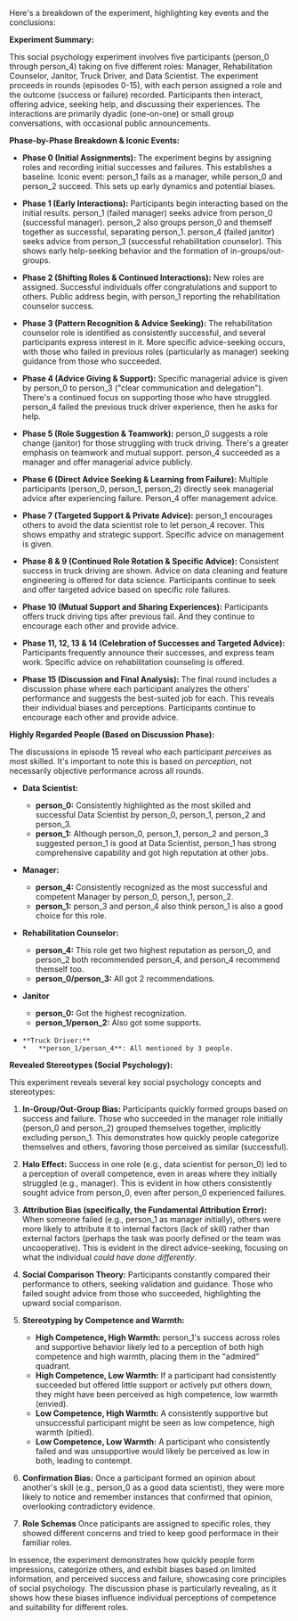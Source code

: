 Here's a breakdown of the experiment, highlighting key events and the conclusions:

**Experiment Summary:**

This social psychology experiment involves five participants (person_0 through person_4) taking on five different roles: Manager, Rehabilitation Counselor, Janitor, Truck Driver, and Data Scientist.  The experiment proceeds in rounds (episodes 0-15), with each person assigned a role and the outcome (success or failure) recorded. Participants then interact, offering advice, seeking help, and discussing their experiences.  The interactions are primarily dyadic (one-on-one) or small group conversations, with occasional public announcements.

**Phase-by-Phase Breakdown & Iconic Events:**

*   **Phase 0 (Initial Assignments):**  The experiment begins by assigning roles and recording initial successes and failures. This establishes a baseline.  Iconic event: person_1 fails as a manager, while person_0 and person_2 succeed. This sets up early dynamics and potential biases.

*   **Phase 1 (Early Interactions):** Participants begin interacting based on the initial results.  person_1 (failed manager) seeks advice from person_0 (successful manager). person_2 also groups person_0 and themself together as successful, separating person_1. person_4 (failed janitor) seeks advice from person_3 (successful rehabilitation counselor). This shows early help-seeking behavior and the formation of in-groups/out-groups.

*   **Phase 2 (Shifting Roles & Continued Interactions):** New roles are assigned. Successful individuals offer congratulations and support to others. Public address begin, with person_1 reporting the rehabilitation counselor success.

*   **Phase 3 (Pattern Recognition & Advice Seeking):** The rehabilitation counselor role is identified as consistently successful, and several participants express interest in it.  More specific advice-seeking occurs, with those who failed in previous roles (particularly as manager) seeking guidance from those who succeeded.

*   **Phase 4 (Advice Giving & Support):**  Specific managerial advice is given by person_0 to person_3 ("clear communication and delegation").  There's a continued focus on supporting those who have struggled. person_4 failed the previous truck driver experience, then he asks for help.

*   **Phase 5 (Role Suggestion & Teamwork):** person_0 suggests a role change (janitor) for those struggling with truck driving.  There's a greater emphasis on teamwork and mutual support. person_4 succeeded as a manager and offer managerial advice publicly.

*   **Phase 6 (Direct Advice Seeking & Learning from Failure):**  Multiple participants (person_0, person_1, person_2) directly seek managerial advice after experiencing failure. Person_4 offer management advice.

*   **Phase 7 (Targeted Support & Private Advice):** person_1 encourages others to avoid the data scientist role to let person_4 recover. This shows empathy and strategic support. Specific advice on management is given.

*   **Phase 8 & 9 (Continued Role Rotation & Specific Advice):** Consistent success in truck driving are shown. Advice on data cleaning and feature engineering is offered for data science. Participants continue to seek and offer targeted advice based on specific role failures.

*   **Phase 10 (Mutual Support and Sharing Experiences):** Participants offers truck driving tips after previous fail. And they continue to encourage each other and provide advice.

*   **Phase 11, 12, 13 & 14 (Celebration of Successes and Targeted Advice):** Participants frequently announce their successes, and express team work. Specific advice on rehabilitation counseling is offered.

*   **Phase 15 (Discussion and Final Analysis):** The final round includes a discussion phase where each participant analyzes the others' performance and suggests the best-suited job for each. This reveals their individual biases and perceptions. Participants continue to encourage each other and provide advice.

**Highly Regarded People (Based on Discussion Phase):**

The discussions in episode 15 reveal who each participant *perceives* as most skilled. It's important to note this is based on *perception*, not necessarily objective performance across all rounds.

*   **Data Scientist:**
    *   **person_0:** Consistently highlighted as the most skilled and successful Data Scientist by person_0, person_1, person_2 and person_3.
    *   **person_1:** Although person_0, person_1, person_2 and person_3 suggested person_1 is good at Data Scientist, person_1 has strong comprehensive capability and got high reputation at other jobs.

*   **Manager:**
    *   **person_4:** Consistently recognized as the most successful and competent Manager by person_0, person_1, person_2.
    *   **person_1:** person_3 and person_4 also think person_1 is also a good choice for this role.

*   **Rehabilitation Counselor:**
    *  **person_4:** This role get two highest reputation as person_0, and person_2 both recommended person_4, and person_4 recommend themself too.
    *  **person_0/person_3:** All got 2 recommendations.

*    **Janitor**
     *    **person_0:** Got the highest recognization.
     *    **person_1/person_2:** Also got some supports.

*     **Truck Driver:**
      *   **person_1/person_4**: All mentioned by 3 people.

**Revealed Stereotypes (Social Psychology):**

This experiment reveals several key social psychology concepts and stereotypes:

1.  **In-Group/Out-Group Bias:** Participants quickly formed groups based on success and failure.  Those who succeeded in the manager role initially (person_0 and person_2) grouped themselves together, implicitly excluding person_1. This demonstrates how quickly people categorize themselves and others, favoring those perceived as similar (successful).

2.  **Halo Effect:** Success in one role (e.g., data scientist for person_0) led to a perception of overall competence, even in areas where they initially struggled (e.g., manager).  This is evident in how others consistently sought advice from person_0, even after person_0 experienced failures.

3.  **Attribution Bias (specifically, the Fundamental Attribution Error):** When someone failed (e.g., person_1 as manager initially), others were more likely to attribute it to internal factors (lack of skill) rather than external factors (perhaps the task was poorly defined or the team was uncooperative). This is evident in the direct advice-seeking, focusing on what the individual *could have done differently*.

4.  **Social Comparison Theory:** Participants constantly compared their performance to others, seeking validation and guidance.  Those who failed sought advice from those who succeeded, highlighting the upward social comparison.

5.  **Stereotyping by Competence and Warmth:**
    *   **High Competence, High Warmth:** person_1's success across roles and supportive behavior likely led to a perception of both high competence and high warmth, placing them in the "admired" quadrant.
    *   **High Competence, Low Warmth:** If a participant had consistently succeeded but offered little support or actively put others down, they might have been perceived as high competence, low warmth (envied).
    *   **Low Competence, High Warmth:** A consistently supportive but unsuccessful participant might be seen as low competence, high warmth (pitied).
    *   **Low Competence, Low Warmth:** A participant who consistently failed and was unsupportive would likely be perceived as low in both, leading to contempt.

6.  **Confirmation Bias:** Once a participant formed an opinion about another's skill (e.g., person_0 as a good data scientist), they were more likely to notice and remember instances that confirmed that opinion, overlooking contradictory evidence.

7. **Role Schemas** Once paticipants are assigned to specific roles, they showed different concerns and tried to keep good performace in their familiar roles.

In essence, the experiment demonstrates how quickly people form impressions, categorize others, and exhibit biases based on limited information, and perceived success and failure, showcasing core principles of social psychology. The discussion phase is particularly revealing, as it shows how these biases influence individual perceptions of competence and suitability for different roles.
